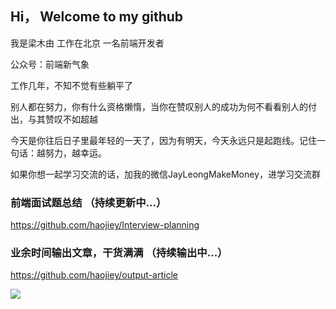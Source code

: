 ## Hi， Welcome to my github

我是梁木由 工作在北京 一名前端开发者

公众号：前端新气象

工作几年，不知不觉有些躺平了

别人都在努力，你有什么资格懒惰，当你在赞叹别人的成功为何不看看别人的付出，与其赞叹不如超越

今天是你往后日子里最年轻的一天了，因为有明天，今天永远只是起跑线。记住一句话：越努力，越幸运。

如果你想一起学习交流的话，加我的微信JayLeongMakeMoney，进学习交流群

### 前端面试题总结 （持续更新中...）
https://github.com/haojiey/Interview-planning

### 业余时间输出文章，干货满满 （持续输出中...）
https://github.com/haojiey/output-article

<img align="left" src="https://github-readme-stats.vercel.app/api?username=haojiey&show_icons=true&icon_color=0366d6&text_color=24292e&bg_color=ffffff&hide_title=false" />
